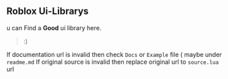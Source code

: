## Roblox Ui-Librarys
u can Find a **Good** ui library here.

>:)

If documentation url is invalid then check `Docs` or `Example` file ( maybe under `readme.md`
If original source is invalid then replace original url to `source.lua` url
